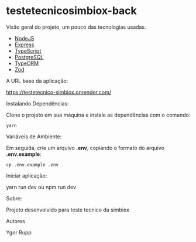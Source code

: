 # testetecnicosimbiox-back

Visão geral do projeto, um pouco das tecnologias usadas.

- [NodeJS](https://nodejs.org/en/)
- [Express](https://expressjs.com/pt-br/)
- [TypeScript](https://www.typescriptlang.org/)
- [PostgreSQL](https://www.postgresql.org/)
- [TypeORM](https://typeorm.io/)
- [Zod](https://zod.dev/)

A URL base da aplicação:

https://testetecnico-simbiox.onrender.com/

Instalando Dependências:

Clone o projeto em sua máquina e instale as dependências com o comando:

```shell
yarn
```

Variáveis de Ambiente:

Em seguida, crie um arquivo **.env**, copiando o formato do arquivo **.env.example**:
```
cp .env.example .env
```

Iniciar aplicação:

yarn run dev
    ou
npm run dev

Sobre:

Projeto desenvolvido para teste tecnico da simbiox

Autores

Ygor Rupp

